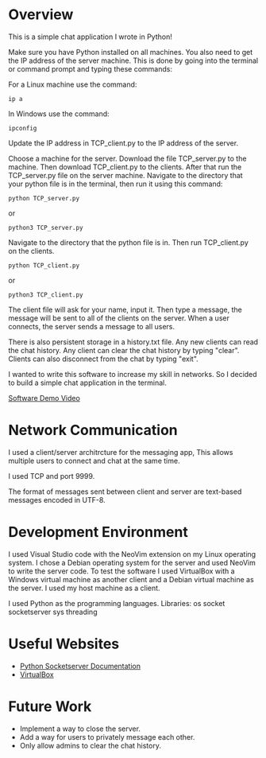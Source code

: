 # Overview

This is a simple chat application I wrote in Python!

Make sure you have Python installed on all machines. You also need to get the IP address of the server machine. This is done by going into the terminal or command prompt and typing these commands:

For a Linux machine use the command:
```
ip a
```

In Windows use the command:
```
ipconfig
```

Update the IP address in TCP_client.py to the IP address of the server.

Choose a machine for the server. Download the file TCP_server.py to the machine. Then download TCP_client.py to the clients. After that run the TCP_server.py file on the server machine.
Navigate to the directory that your python file is in the terminal, then run it using this command:
```
python TCP_server.py
```
or
```
python3 TCP_server.py
```

Navigate to the directory that the python file is in. Then run TCP_client.py on the clients.
```
python TCP_client.py
```
or
```
python3 TCP_client.py
```

The client file will ask for your name, input it. Then type a message, the message will be sent to all of the clients on the server. When a user connects, the server sends a message to all users.

There is also persistent storage in a history.txt file. Any new clients can read the chat history. Any client can clear the chat history by typing "clear". Clients can also disconnect from the chat by typing "exit".

I wanted to write this software to increase my skill in networks. So I decided to build a simple chat application in the terminal.

[Software Demo Video](http://youtube.link.goes.here)

# Network Communication

I used a client/server architrcture for the messaging app, This allows multiple users to connect and chat at the same time.

I used TCP and port 9999.

The format of messages sent between client and server are text-based messages encoded in UTF-8.

# Development Environment

I used Visual Studio code with the NeoVim extension on my Linux operating system. I chose a Debian operating system for the server and used NeoVim to write the server code. To test the software I used VirtualBox with a Windows virtual machine as another client and a Debian virtual machine as the server. I used my host machine as a client.

I used Python as the programming languages.
Libraries:
os
socket
socketserver
sys
threading

# Useful Websites

* [Python Socketserver Documentation](https://docs.python.org/3/library/socketserver.html)
* [VirtualBox](https://www.oracle.com/virtualization/technologies/vm/downloads/virtualbox-downloads.html)

# Future Work

* Implement a way to close the server.
* Add a way for users to privately message each other.
* Only allow admins to clear the chat history.
